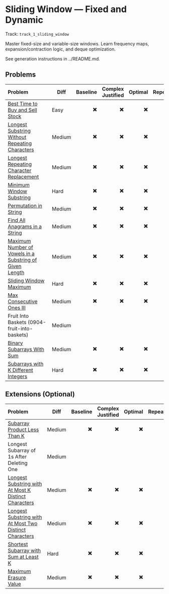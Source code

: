 # Sliding Window — Fixed and Dynamic

Track: `track_1_sliding_window`

Master fixed-size and variable-size windows. Learn frequency maps, expansion/contraction logic, and deque optimization.

See generation instructions in ../README.md.

## Problems

| Problem&nbsp;&nbsp;&nbsp;&nbsp;&nbsp;&nbsp; | Diff | Baseline | Complex Justified | Optimal | Repeats | Min Time | Conf | Clarified | Communicated | Stated | Edge Tests | Clean Impl | Mistakes |
|:---|---|---:|---:|---:|---:|---:|---:|---:|---:|---:|---:|---:|---|
| [Best Time to Buy and Sell Stock](../problems/0121-best-time-to-buy-and-sell-stock/readme.md)&nbsp;&nbsp;&nbsp;&nbsp;&nbsp;&nbsp; | Easy | ✖️ | ✖️ | ✖️ |  | 0 | 1 | ✖️ | ✖️ | ✖️ | ✖️                 | ✖️ |  |
| [Longest Substring Without Repeating Characters](../problems/0003-longest-substring-without-repeating-characters/readme.md)&nbsp;&nbsp;&nbsp;&nbsp;&nbsp;&nbsp; | Medium | ✖️ | ✖️ | ✖️ |  | 0 | 1 | ✖️ | ✖️ | ✖️ | ✖️                 | ✖️ |  |
| [Longest Repeating Character Replacement](../problems/0424-longest-repeating-character-replacement/readme.md)&nbsp;&nbsp;&nbsp;&nbsp;&nbsp;&nbsp; | Medium | ✖️ | ✖️ | ✖️ |  | 0 | 1 | ✖️ | ✖️ | ✖️ | ✖️                 | ✖️ |  |
| [Minimum Window Substring](../problems/0076-minimum-window-substring/readme.md)&nbsp;&nbsp;&nbsp;&nbsp;&nbsp;&nbsp; | Hard | ✖️ | ✖️ | ✖️ |  | 0 | 1 | ✖️ | ✖️ | ✖️ | ✖️                 | ✖️ |  |
| [Permutation in String](../problems/0567-permutation-in-string/readme.md)&nbsp;&nbsp;&nbsp;&nbsp;&nbsp;&nbsp; | Medium | ✖️ | ✖️ | ✖️ |  | 0 | 1 | ✖️ | ✖️ | ✖️ | ✖️                 | ✖️ |  |
| [Find All Anagrams in a String](../problems/0438-find-all-anagrams-in-a-string/readme.md)&nbsp;&nbsp;&nbsp;&nbsp;&nbsp;&nbsp; | Medium | ✖️ | ✖️ | ✖️ |  | 0 | 1 | ✖️ | ✖️ | ✖️ | ✖️                 | ✖️ |  |
| [Maximum Number of Vowels in a Substring of Given Length](../problems/1456-maximum-number-of-vowels-in-a-substring-of-given-length/readme.md)&nbsp;&nbsp;&nbsp;&nbsp;&nbsp;&nbsp; | Medium | ✖️ | ✖️ | ✖️ |  | 0 | 1 | ✖️ | ✖️ | ✖️ | ✖️                 | ✖️ |  |
| [Sliding Window Maximum](../problems/0239-sliding-window-maximum/readme.md)&nbsp;&nbsp;&nbsp;&nbsp;&nbsp;&nbsp; | Hard | ✖️ | ✖️ | ✖️ |  | 0 | 1 | ✖️ | ✖️ | ✖️ | ✖️                 | ✖️ |  |
| [Max Consecutive Ones III](../problems/1004-max-consecutive-ones-iii/readme.md)&nbsp;&nbsp;&nbsp;&nbsp;&nbsp;&nbsp; | Medium | ✖️ | ✖️ | ✖️ |  | 0 | 1 | ✖️ | ✖️ | ✖️ | ✖️                 | ✖️ |  |
| Fruit Into Baskets (0904-fruit-into-baskets)&nbsp;&nbsp;&nbsp;&nbsp;&nbsp;&nbsp; | Medium |  |  |  |  |  |  |  |  |  |                  |  |  |
| [Binary Subarrays With Sum](../problems/0930-binary-subarrays-with-sum/readme.md)&nbsp;&nbsp;&nbsp;&nbsp;&nbsp;&nbsp; | Medium | ✖️ | ✖️ | ✖️ |  | 0 | 1 | ✖️ | ✖️ | ✖️ | ✖️                 | ✖️ |  |
| [Subarrays with K Different Integers](../problems/0992-subarrays-with-k-different-integers/readme.md)&nbsp;&nbsp;&nbsp;&nbsp;&nbsp;&nbsp; | Hard | ✖️ | ✖️ | ✖️ |  | 0 | 1 | ✖️ | ✖️ | ✖️ | ✖️                 | ✖️ |  |


## Extensions (Optional)

| Problem&nbsp;&nbsp;&nbsp;&nbsp;&nbsp;&nbsp; | Diff | Baseline | Complex Justified | Optimal | Repeats | Min Time | Conf | Clarified | Communicated | Stated | Edge Tests | Clean Impl | Mistakes |
|:---|---|---:|---:|---:|---:|---:|---:|---:|---:|---:|---:|---:|---|
| [Subarray Product Less Than K](../problems/0713-subarray-product-less-than-k/readme.md)&nbsp;&nbsp;&nbsp;&nbsp;&nbsp;&nbsp; | Medium | ✖️ | ✖️ | ✖️ |  | 0 | 1 | ✖️ | ✖️ | ✖️ | ✖️                 | ✖️ |  |
| Longest Subarray of 1s After Deleting One&nbsp;&nbsp;&nbsp;&nbsp;&nbsp;&nbsp; | Medium |  |  |  |  |  |  |  |  |  |                  |  |  |
| [Longest Substring with At Most K Distinct Characters](../problems/0340-longest-substring-with-at-most-k-distinct-characters/readme.md)&nbsp;&nbsp;&nbsp;&nbsp;&nbsp;&nbsp; | Medium | ✖️ | ✖️ | ✖️ |  | 0 | 1 | ✖️ | ✖️ | ✖️ | ✖️                 | ✖️ |  |
| [Longest Substring with At Most Two Distinct Characters](../problems/0159-longest-substring-with-at-most-two-distinct-characters/readme.md)&nbsp;&nbsp;&nbsp;&nbsp;&nbsp;&nbsp; | Medium | ✖️ | ✖️ | ✖️ |  | 0 | 1 | ✖️ | ✖️ | ✖️ | ✖️                 | ✖️ |  |
| [Shortest Subarray with Sum at Least K](../problems/0862-shortest-subarray-with-sum-at-least-k/readme.md)&nbsp;&nbsp;&nbsp;&nbsp;&nbsp;&nbsp; | Hard | ✖️ | ✖️ | ✖️ |  | 0 | 1 | ✖️ | ✖️ | ✖️ | ✖️                 | ✖️ |  |
| [Maximum Erasure Value](../problems/1695-maximum-erasure-value/readme.md)&nbsp;&nbsp;&nbsp;&nbsp;&nbsp;&nbsp; | Medium | ✖️ | ✖️ | ✖️ |  | 0 | 1 | ✖️ | ✖️ | ✖️ | ✖️                 | ✖️ |  |
